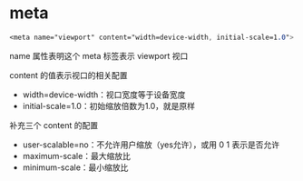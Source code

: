# meta

```css
<meta name="viewport" content="width=device-width, initial-scale=1.0">
```

name 属性表明这个 meta 标签表示 viewport 视口

content 的值表示视口的相关配置

- width=device-width：视口宽度等于设备宽度
- initial-scale=1.0：初始缩放倍数为1.0，就是原样

补充三个 content 的配置

- user-scalable=no：不允许用户缩放（yes允许），或用 0 1 表示是否允许
- maximum-scale：最大缩放比
- minimum-scale：最小缩放比

